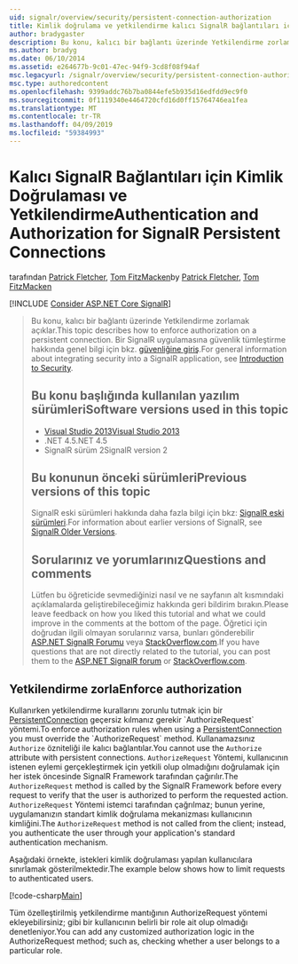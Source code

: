 ```yaml
---
uid: signalr/overview/security/persistent-connection-authorization
title: Kimlik doğrulama ve yetkilendirme kalıcı SignalR bağlantıları için | Microsoft Docs
author: bradygaster
description: Bu konu, kalıcı bir bağlantı üzerinde Yetkilendirme zorlamak açıklar. Bir SignalR uygulamasına güvenlik tümleştirme hakkında genel bilgi...
ms.author: bradyg
ms.date: 06/10/2014
ms.assetid: e264677b-9c01-47ec-94f9-3cd8f08f94af
msc.legacyurl: /signalr/overview/security/persistent-connection-authorization
msc.type: authoredcontent
ms.openlocfilehash: 9399addc76b7ba0844efe5b935d16edfdd9ec9f0
ms.sourcegitcommit: 0f1119340e4464720cfd16d0ff15764746ea1fea
ms.translationtype: MT
ms.contentlocale: tr-TR
ms.lasthandoff: 04/09/2019
ms.locfileid: "59384993"
---
```

# <a name="authentication-and-authorization-for-signalr-persistent-connections"></a><span data-ttu-id="8dd60-104">Kalıcı SignalR Bağlantıları için Kimlik Doğrulaması ve Yetkilendirme</span><span class="sxs-lookup"><span data-stu-id="8dd60-104">Authentication and Authorization for SignalR Persistent Connections</span></span>

<span data-ttu-id="8dd60-105">tarafından [Patrick Fletcher](https://github.com/pfletcher), [Tom FitzMacken](https://github.com/tfitzmac)</span><span class="sxs-lookup"><span data-stu-id="8dd60-105">by [Patrick Fletcher](https://github.com/pfletcher), [Tom FitzMacken](https://github.com/tfitzmac)</span></span>

[!INCLUDE [Consider ASP.NET Core SignalR](~/includes/signalr/signalr-version-disambiguation.md)]

> <span data-ttu-id="8dd60-106">Bu konu, kalıcı bir bağlantı üzerinde Yetkilendirme zorlamak açıklar.</span><span class="sxs-lookup"><span data-stu-id="8dd60-106">This topic describes how to enforce authorization on a persistent connection.</span></span> <span data-ttu-id="8dd60-107">Bir SignalR uygulamasına güvenlik tümleştirme hakkında genel bilgi için bkz. [güvenliğine giriş](introduction-to-security.md).</span><span class="sxs-lookup"><span data-stu-id="8dd60-107">For general information about integrating security into a SignalR application, see [Introduction to Security](introduction-to-security.md).</span></span>
>
> ## <a name="software-versions-used-in-this-topic"></a><span data-ttu-id="8dd60-108">Bu konu başlığında kullanılan yazılım sürümleri</span><span class="sxs-lookup"><span data-stu-id="8dd60-108">Software versions used in this topic</span></span>
>
>
> - [<span data-ttu-id="8dd60-109">Visual Studio 2013</span><span class="sxs-lookup"><span data-stu-id="8dd60-109">Visual Studio 2013</span></span>](https://my.visualstudio.com/Downloads?q=visual%20studio%202013)
> - <span data-ttu-id="8dd60-110">.NET 4.5</span><span class="sxs-lookup"><span data-stu-id="8dd60-110">.NET 4.5</span></span>
> - <span data-ttu-id="8dd60-111">SignalR sürüm 2</span><span class="sxs-lookup"><span data-stu-id="8dd60-111">SignalR version 2</span></span>
>
>
>
> ## <a name="previous-versions-of-this-topic"></a><span data-ttu-id="8dd60-112">Bu konunun önceki sürümleri</span><span class="sxs-lookup"><span data-stu-id="8dd60-112">Previous versions of this topic</span></span>
>
> <span data-ttu-id="8dd60-113">SignalR eski sürümleri hakkında daha fazla bilgi için bkz: [SignalR eski sürümleri](../older-versions/index.md).</span><span class="sxs-lookup"><span data-stu-id="8dd60-113">For information about earlier versions of SignalR, see [SignalR Older Versions](../older-versions/index.md).</span></span>
>
> ## <a name="questions-and-comments"></a><span data-ttu-id="8dd60-114">Sorularınız ve yorumlarınız</span><span class="sxs-lookup"><span data-stu-id="8dd60-114">Questions and comments</span></span>
>
> <span data-ttu-id="8dd60-115">Lütfen bu öğreticide sevmediğinizi nasıl ve ne sayfanın alt kısmındaki açıklamalarda geliştirebileceğimiz hakkında geri bildirim bırakın.</span><span class="sxs-lookup"><span data-stu-id="8dd60-115">Please leave feedback on how you liked this tutorial and what we could improve in the comments at the bottom of the page.</span></span> <span data-ttu-id="8dd60-116">Öğretici için doğrudan ilgili olmayan sorularınız varsa, bunları gönderebilir [ASP.NET SignalR Forumu](https://forums.asp.net/1254.aspx/1?ASP+NET+SignalR) veya [StackOverflow.com](http://stackoverflow.com/).</span><span class="sxs-lookup"><span data-stu-id="8dd60-116">If you have questions that are not directly related to the tutorial, you can post them to the [ASP.NET SignalR forum](https://forums.asp.net/1254.aspx/1?ASP+NET+SignalR) or [StackOverflow.com](http://stackoverflow.com/).</span></span>


## <a name="enforce-authorization"></a><span data-ttu-id="8dd60-117">Yetkilendirme zorla</span><span class="sxs-lookup"><span data-stu-id="8dd60-117">Enforce authorization</span></span>

<span data-ttu-id="8dd60-118">Kullanırken yetkilendirme kurallarını zorunlu tutmak için bir [PersistentConnection](https://msdn.microsoft.com/library/microsoft.aspnet.signalr.persistentconnection(v=vs.111).aspx) geçersiz kılmanız gerekir `AuthorizeRequest` yöntemi.</span><span class="sxs-lookup"><span data-stu-id="8dd60-118">To enforce authorization rules when using a [PersistentConnection](https://msdn.microsoft.com/library/microsoft.aspnet.signalr.persistentconnection(v=vs.111).aspx) you must override the `AuthorizeRequest` method.</span></span> <span data-ttu-id="8dd60-119">Kullanamazsınız `Authorize` özniteliği ile kalıcı bağlantılar.</span><span class="sxs-lookup"><span data-stu-id="8dd60-119">You cannot use the `Authorize` attribute with persistent connections.</span></span> <span data-ttu-id="8dd60-120">`AuthorizeRequest` Yöntemi, kullanıcının istenen eylemi gerçekleştirmek için yetkili olup olmadığını doğrulamak için her istek öncesinde SignalR Framework tarafından çağırılır.</span><span class="sxs-lookup"><span data-stu-id="8dd60-120">The `AuthorizeRequest` method is called by the SignalR Framework before every request to verify that the user is authorized to perform the requested action.</span></span> <span data-ttu-id="8dd60-121">`AuthorizeRequest` Yöntemi istemci tarafından çağrılmaz; bunun yerine, uygulamanızın standart kimlik doğrulama mekanizması kullanıcının kimliğini.</span><span class="sxs-lookup"><span data-stu-id="8dd60-121">The `AuthorizeRequest` method is not called from the client; instead, you authenticate the user through your application's standard authentication mechanism.</span></span>

<span data-ttu-id="8dd60-122">Aşağıdaki örnekte, istekleri kimlik doğrulaması yapılan kullanıcılara sınırlamak gösterilmektedir.</span><span class="sxs-lookup"><span data-stu-id="8dd60-122">The example below shows how to limit requests to authenticated users.</span></span>

[!code-csharp[Main](persistent-connection-authorization/samples/sample1.cs)]

<span data-ttu-id="8dd60-123">Tüm özelleştirilmiş yetkilendirme mantığının AuthorizeRequest yöntemi ekleyebilirsiniz; gibi bir kullanıcının belirli bir role ait olup olmadığı denetleniyor.</span><span class="sxs-lookup"><span data-stu-id="8dd60-123">You can add any customized authorization logic in the AuthorizeRequest method; such as, checking whether a user belongs to a particular role.</span></span>
